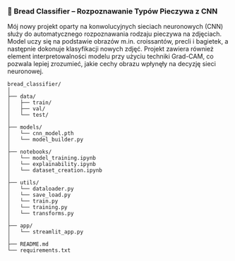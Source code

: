 ### 🥐 Bread Classifier – Rozpoznawanie Typów Pieczywa z CNN

Mój nowy projekt oparty na konwolucyjnych sieciach neuronowych (CNN) służy do automatycznego rozpoznawania rodzaju pieczywa na zdjęciach. 
Model uczy się na podstawie obrazów m.in. croissantów, precli i bagietek, a następnie dokonuje klasyfikacji nowych zdjęć. 
Projekt zawiera również element interpretowalności modelu przy użyciu techniki Grad-CAM, co pozwala lepiej zrozumieć, jakie cechy obrazu wpłynęły na decyzję sieci neuronowej.



```
bread_classifier/
│
├── data/
│   ├── train/
│   ├── val/
│   └── test/
│
├── models/
│   └── cnn_model.pth
│   └── model_builder.py
│
├── notebooks/
│   └── model_training.ipynb
│   └── explainability.ipynb
│   └── dataset_creation.ipynb
│
├── utils/
│   └── dataloader.py
│   └── save_load.py
│   └── train.py
│   └── training.py
│   └── transforms.py
│
├── app/
│   └── streamlit_app.py
│
├── README.md
└── requirements.txt
```
